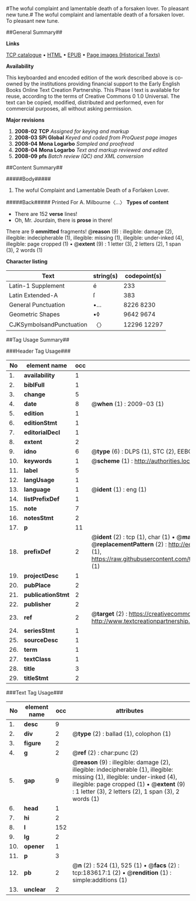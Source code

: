 #The woful complaint and lamentable death of a forsaken lover. To pleasant new tune.#
The woful complaint and lamentable death of a forsaken lover. To pleasant new tune.

##General Summary##

**Links**

[TCP catalogue](http://www.ota.ox.ac.uk/tcp/)  • 
[HTML](http://tei.it.ox.ac.uk/tcp/Texts-HTML/free/B06/B06672.html)  • 
[EPUB](http://tei.it.ox.ac.uk/tcp/Texts-EPUB/free/B06/B06672.epub) • 
[Page images (Historical Texts)](https://data.historicaltexts.jisc.ac.uk/view?pubId=eebo-99887954e&pageId=eebo-99887954e-183617-1)

**Availability**

This keyboarded and encoded edition of the
	       work described above is co-owned by the institutions
	       providing financial support to the Early English Books
	       Online Text Creation Partnership. This Phase I text is
	       available for reuse, according to the terms of Creative
	       Commons 0 1.0 Universal. The text can be copied,
	       modified, distributed and performed, even for
	       commercial purposes, all without asking permission.

**Major revisions**

1. __2008-02__ __TCP__ *Assigned for keying and markup*
1. __2008-03__ __SPi Global__ *Keyed and coded from ProQuest page images*
1. __2008-04__ __Mona Logarbo__ *Sampled and proofread*
1. __2008-04__ __Mona Logarbo__ *Text and markup reviewed and edited*
1. __2008-09__ __pfs__ *Batch review (QC) and XML conversion*

##Content Summary##

#####Body#####

1. The woful Complaint and Lamentable Death of a Forſaken Lover.

#####Back#####
Printed For A. Milbourne〈…〉
**Types of content**

  * There are 152 **verse** lines!
  * Oh, Mr. Jourdain, there is **prose** in there!

There are 9 **ommitted** fragments! 
 @__reason__ (9) : illegible: damage (2), illegible: indecipherable (1), illegible: missing (1), illegible: under-inked (4), illegible: page cropped (1)  •  @__extent__ (9) : 1 letter (3), 2 letters (2), 1 span (3), 2 words (1)

**Character listing**


|Text|string(s)|codepoint(s)|
|---|---|---|
|Latin-1 Supplement|é|233|
|Latin Extended-A|ſ|383|
|General Punctuation|•…|8226 8230|
|Geometric Shapes|▪◊|9642 9674|
|CJKSymbolsandPunctuation|〈〉|12296 12297|

##Tag Usage Summary##

###Header Tag Usage###

|No|element name|occ|attributes|
|---|---|---|---|
|1.|__availability__|1||
|2.|__biblFull__|1||
|3.|__change__|5||
|4.|__date__|8| @__when__ (1) : 2009-03 (1)|
|5.|__edition__|1||
|6.|__editionStmt__|1||
|7.|__editorialDecl__|1||
|8.|__extent__|2||
|9.|__idno__|6| @__type__ (6) : DLPS (1), STC (2), EEBO-CITATION (1), PROQUEST (1), VID (1)|
|10.|__keywords__|1| @__scheme__ (1) : http://authorities.loc.gov/ (1)|
|11.|__label__|5||
|12.|__langUsage__|1||
|13.|__language__|1| @__ident__ (1) : eng (1)|
|14.|__listPrefixDef__|1||
|15.|__note__|7||
|16.|__notesStmt__|2||
|17.|__p__|11||
|18.|__prefixDef__|2| @__ident__ (2) : tcp (1), char (1)  •  @__matchPattern__ (2) : ([0-9\-]+):([0-9IVX]+) (1), (.+) (1)  •  @__replacementPattern__ (2) : http://eebo.chadwyck.com/downloadtiff?vid=$1&page=$2 (1), https://raw.githubusercontent.com/textcreationpartnership/Texts/master/tcpchars.xml#$1 (1)|
|19.|__projectDesc__|1||
|20.|__pubPlace__|2||
|21.|__publicationStmt__|2||
|22.|__publisher__|2||
|23.|__ref__|2| @__target__ (2) : https://creativecommons.org/publicdomain/zero/1.0/ (1), http://www.textcreationpartnership.org/docs/. (1)|
|24.|__seriesStmt__|1||
|25.|__sourceDesc__|1||
|26.|__term__|1||
|27.|__textClass__|1||
|28.|__title__|3||
|29.|__titleStmt__|2||


###Text Tag Usage###

|No|element name|occ|attributes|
|---|---|---|---|
|1.|__desc__|9||
|2.|__div__|2| @__type__ (2) : ballad (1), colophon (1)|
|3.|__figure__|2||
|4.|__g__|2| @__ref__ (2) : char:punc (2)|
|5.|__gap__|9| @__reason__ (9) : illegible: damage (2), illegible: indecipherable (1), illegible: missing (1), illegible: under-inked (4), illegible: page cropped (1)  •  @__extent__ (9) : 1 letter (3), 2 letters (2), 1 span (3), 2 words (1)|
|6.|__head__|1||
|7.|__hi__|2||
|8.|__l__|152||
|9.|__lg__|2||
|10.|__opener__|1||
|11.|__p__|3||
|12.|__pb__|2| @__n__ (2) : 524 (1), 525 (1)  •  @__facs__ (2) : tcp:183617:1 (2)  •  @__rendition__ (1) : simple:additions (1)|
|13.|__unclear__|2||
